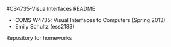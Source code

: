 #CS4735-VisualInterfaces README

* COMS W4735: Visual Interfaces to Computers (Spring 2013)
* Emily Schultz (ess2183)

Repository for homeworks
